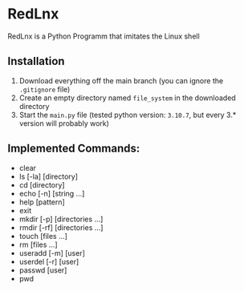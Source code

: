 # RedLnx
RedLnx is a Python Programm that imitates the Linux shell

## Installation
1. Download everything off the main branch (you can ignore the `.gitignore` file)
2. Create an empty directory named `file_system` in the downloaded directory
3. Start the `main.py` file (tested python version: `3.10.7`, but every 3.* version will probably work)

## Implemented Commands:
- clear
- ls [-la] [directory]
- cd [directory]
- echo [-n] [string ...]
- help [pattern]
- exit
- mkdir [-p] [directories ...]
- rmdir [-rf] [directories ...]
- touch [files ...]
- rm [files ...]
- useradd [-m] [user]
- userdel [-r] [user]
- passwd [user]
- pwd
